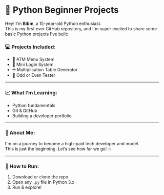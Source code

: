# 🚀 Python Beginner Projects

Hey! I'm **Bibin**, a 15-year-old Python enthusiast.  
This is my first ever GitHub repository, and I'm super excited to share some basic Python projects I’ve built:

### 💻 Projects Included:
- 🏧 ATM Menu System
- 🔐 Mini Login System
- ➗ Multiplication Table Generator
- 🔢 Odd or Even Tester

---

### 📈 What I’m Learning:
- Python fundamentals
- Git & GitHub
- Building a developer portfolio

---

### 📌 About Me:
I'm on a journey to become a high-paid tech developer and model.  
This is just the beginning. Let’s see how far we go! 💥

---

### 🌟 How to Run:
1. Download or clone the repo
2. Open any `.py` file in Python 3.x
3. Run & explore!
